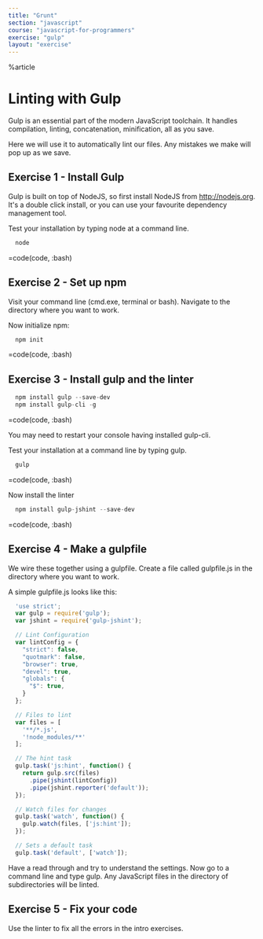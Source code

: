 ```yaml
---
title: "Grunt"
section: "javascript"
course: "javascript-for-programmers"
exercise: "gulp"
layout: "exercise"
---
```


%article


# Linting with Gulp

Gulp is an essential part of the modern JavaScript toolchain. It handles compilation, linting, concatenation, minification, all as you save.

Here we will use it to automatically lint our files. Any mistakes we make will pop up as we save.




## Exercise 1 - Install Gulp

Gulp is built on top of NodeJS, so first install NodeJS from <http://nodejs.org>. It's a double click install, or you can use your favourite dependency management tool.

Test your installation by typing node at a command line.

```js
  node
```

=code(code, :bash)





## Exercise 2 - Set up npm

Visit your command line (cmd.exe, terminal or bash). Navigate to the directory where you want to work.

Now initialize npm:

```js
  npm init
```

=code(code, :bash)



## Exercise 3 - Install gulp and the linter

```js
  npm install gulp --save-dev
  npm install gulp-cli -g
```

=code(code, :bash)



You may need to restart your console having installed gulp-cli.

Test your installation at a command line by typing gulp.

```js
  gulp
```

=code(code, :bash)



Now install the linter

```js
  npm install gulp-jshint --save-dev
```

=code(code, :bash)




## Exercise 4 - Make a gulpfile

We wire these together using a gulpfile. Create a file called gulpfile.js in the directory where you want to work.

A simple gulpfile.js looks like this:

```js
  'use strict';
  var gulp = require('gulp');
  var jshint = require('gulp-jshint');

  // Lint Configuration
  var lintConfig = {
    "strict": false,
    "quotmark": false,
    "browser": true,
    "devel": true,
    "globals": {
      "$": true,
    }
  };

  // Files to lint
  var files = [
    '**/*.js',
    '!node_modules/**'
  ];

  // The hint task
  gulp.task('js:hint', function() {
    return gulp.src(files)
      .pipe(jshint(lintConfig))
      .pipe(jshint.reporter('default'));
  });

  // Watch files for changes
  gulp.task('watch', function() {
    gulp.watch(files, ['js:hint']);
  });

  // Sets a default task
  gulp.task('default', ['watch']);
```




Have a read through and try to understand the settings. Now go to a command line and type gulp. Any JavaScript files in the directory of subdirectories will be linted.





## Exercise 5 - Fix your code

Use the linter to fix all the errors in the intro exercises.
